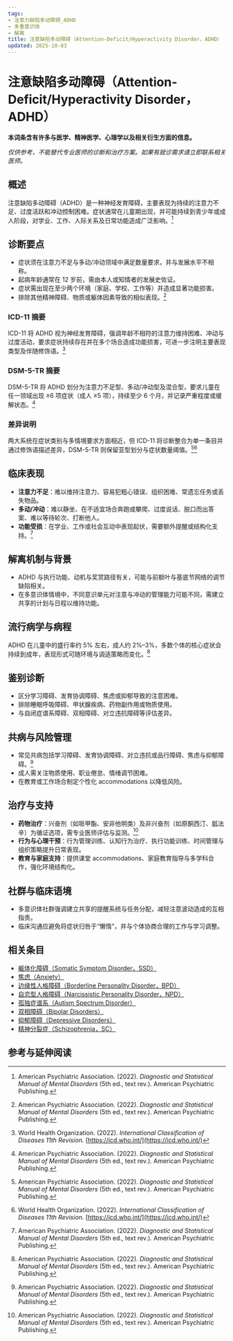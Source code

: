 ```yaml
---
tags:
- 注意力缺陷多动障碍_ADHD
- 多重意识体
- 解离
title: 注意缺陷多动障碍（Attention-Deficit/Hyperactivity Disorder，ADHD）
updated: 2025-10-03
---
```


# 注意缺陷多动障碍（Attention-Deficit/Hyperactivity Disorder，ADHD）

**本词条含有许多与医学、精神医学、心理学以及相关衍生方面的信息。**

_仅供参考，不能替代专业医师的诊断和治疗方案。如果有就诊需求请立即联系相关医师。_

## 概述

注意缺陷多动障碍（ADHD）是一种神经发育障碍，主要表现为持续的注意力不足、过度活跃和冲动控制困难。症状通常在儿童期出现，并可能持续到青少年或成人阶段，对学业、工作、人际关系及日常功能造成广泛影响。[^apa2022]

## 诊断要点

- 症状须在注意力不足与多动/冲动领域中满足数量要求，并与发展水平不相称。
- 起病年龄通常在 12 岁前，需由本人或知情者的发展史佐证。
- 症状需出现在至少两个环境（家庭、学校、工作等）并造成显著功能损害。
- 排除其他精神障碍、物质或躯体因素导致的相似表现。[^apa2022]

### ICD-11 摘要

ICD-11 将 ADHD 视为神经发育障碍，强调年龄不相符的注意力维持困难、冲动与过度活动，要求症状持续存在并在多个场合造成功能损害，可进一步注明主要表现类型及伴随修饰语。[^who2022]

### DSM-5-TR 摘要

DSM-5-TR 将 ADHD 划分为注意力不足型、多动/冲动型及混合型，要求儿童在任一领域出现 ≥6 项症状（成人 ≥5 项），持续至少 6 个月，并记录严重程度或缓解状态。[^apa2022]

### 差异说明

两大系统在症状类别与多情境要求方面相近，但 ICD-11 将诊断整合为单一条目并通过修饰语描述差异，DSM-5-TR 则保留亚型划分与症状数量阈值。[^apa2022][^who2022]

## 临床表现

- **注意力不足**：难以维持注意力、容易犯粗心错误、组织困难、常遗忘任务或丢失物品。
- **多动/冲动**：难以静坐、在不适宜场合奔跑或攀爬、过度说话、脱口而出答案、难以等待轮次、打断他人。
- **功能受损**：在学业、工作或社会互动中表现起伏，需要额外提醒或结构化支持。[^apa2022]

## 解离机制与背景

- ADHD 与执行功能、动机与奖赏路径有关，可能与前额叶与基底节网络的调节缺陷相关。
- 在多意识体情境中，不同意识单元对注意与冲动的管理能力可能不同，需建立共享的计划与日程以维持功能。

## 流行病学与病程

ADHD 在儿童中的盛行率约 5% 左右，成人约 2%–3%，多数个体的核心症状会持续到成年，表现形式可随环境与调适策略而变化。[^apa2022]

## 鉴别诊断

- 区分学习障碍、发育协调障碍、焦虑或抑郁导致的注意困难。
- 排除睡眠呼吸障碍、甲状腺疾病、药物副作用或物质使用。
- 与自闭症谱系障碍、双相障碍、对立违抗障碍等评估差异。

## 共病与风险管理

- 常见共病包括学习障碍、发育协调障碍、对立违抗或品行障碍、焦虑与抑郁障碍。[^apa2022]
- 成人需关注物质使用、职业倦怠、情绪调节困难。
- 在教育或工作场合制定个性化 accommodations 以降低风险。

## 治疗与支持

- **药物治疗**：兴奋剂（如哌甲酯、安非他明类）及非兴奋剂（如原酮西汀、胍法辛）为循证选项，需专业医师评估与监测。[^apa2022]
- **行为与心理干预**：行为管理训练、认知行为治疗、执行功能训练、时间管理与组织策略提升日常表现。
- **教育与家庭支持**：提供课堂 accommodations、家庭教育指导与多学科合作，强化环境结构化。

## 社群与临床语境

- 多意识体社群强调建立共享的提醒系统与任务分配，减轻注意波动造成的互相指责。
- 临床沟通应避免将症状归咎于“懒惰”，并与个体协商合理的工作与学习调整。

## 相关条目

- [躯体化障碍（Somatic Symptom Disorder，SSD）](/entries/Somatic-Symptom-Disorder-SSD.md)
- [焦虑（Anxiety）](/entries/Anxiety.md)
- [边缘性人格障碍（Borderline Personality Disorder，BPD）](/entries/Borderline-Personality-Disorder-BPD.md)
- [自恋型人格障碍（Narcissistic Personality Disorder，NPD）](/entries/Narcissistic-Personality-Disorder-NPD.md)
- [孤独症谱系（Autism Spectrum Disorder）](/entries/Autism-Spectrum-Disorder.md)
- [双相障碍（Bipolar Disorders）](/entries/Bipolar-Disorders.md)
- [抑郁障碍（Depressive Disorders）](/entries/Depressive-Disorders.md)
- [精神分裂症（Schizophrenia，SC）](/entries/Schizophrenia-SC.md)

## 参考与延伸阅读

[^apa2022]: American Psychiatric Association. (2022). *Diagnostic and Statistical Manual of Mental Disorders* (5th ed., text rev.). American Psychiatric Publishing.
[^who2022]: World Health Organization. (2022). *International Classification of Diseases 11th Revision.* [https://icd.who.int/](https://icd.who.int/)
